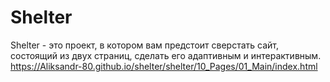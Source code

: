 # Shelter
Shelter - это проект, в котором вам предстоит сверстать сайт, состоящий из двух страниц, сделать его адаптивным и интерактивным.
https://Aliksandr-80.github.io/shelter/shelter/10_Pages/01_Main/index.html
